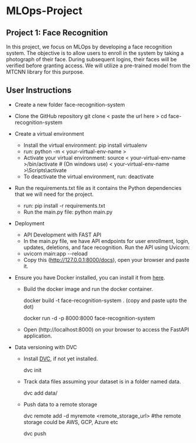 # MLOps-Project

## Project 1: Face Recognition

In this project, we focus on MLOps by developing a face recognition system. The objective is to allow users to enroll in the system by taking a photograph of their face. During subsequent logins, their faces will be verified before granting access. We will utilize a pre-trained model from the MTCNN library for this purpose.

## User Instructions
- Create a new folder face-recognition-system
- Clone the GitHub repository
git clone < paste the url here >
cd face-recognition-system
- Create a virtual environment
  * Install the virtual environment: pip install virtualenv
  * run: python -m < your-virtual-env-name >
  * Activate your virtual environment: source < your-virtual-env-name >/bin/activate # (On windows use) < your-virtual-env-name >\Scripts\activate
  * To deactivate the virtual environment, run: deactivate
- Run the requirements.txt file as it contains the Python dependencies that we will need for the project.
  * run: pip install -r requirements.txt
  * Run the main.py file: python main.py

- Deployment
  * API Development with FAST API
  * In the main.py file, we have API endpoints for user enrollment, login, updates, deletions, and face recognition. Run the API using Uvicorn:
  * uvicorn main:app --reload
  * Copy this (http://127.0.0.1:8000/docs), open your browser and paste it.

- Ensure you have Docker installed, you can install it from [here](https://docs.docker.com/desktop/?_gl=1*wtu5yy*_gcl_au*MTcwMDA1NDUzMi4xNzI4MTI3ODE0*_ga*MzI4MDQwOTk1LjE3MjcyODA5OTg.*_ga_XJWPQMJYHQ*MTcyODEyNzc4Ny4zLjEuMTcyODEyNzgxNC4zMy4wLjA.).
  * Build the docker image and run the docker container.
    
    docker build -t face-recognition-system .  (copy and paste upto the dot)
    
    docker run -d -p 8000:8000 face-recognition-system
  * Open (http://localhost:8000) on your browser to access the FastAPI application.
 - Data versioning with DVC
   * Install [DVC](https://dvc.org/doc/install), if not yet installed.
  
     dvc init
   * Track data files assuming your dataset is in a folder named data.
     
     dvc add data/
   * Push data to a remote storage
     
     dvc remote add -d myremote <remote_storage_url>  #the remote storage could be AWS, GCP, Azure etc
     
     dvc push
